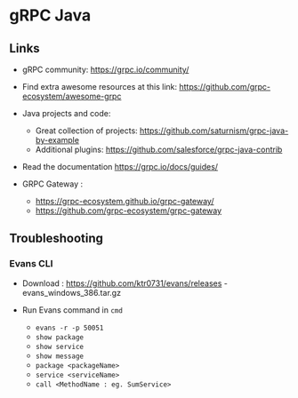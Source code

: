 # gRPC Java

## Links
- gRPC community: https://grpc.io/community/ 
- Find extra awesome resources at this link: https://github.com/grpc-ecosystem/awesome-grpc
- Java projects and code:
    - Great collection of projects: https://github.com/saturnism/grpc-java-by-example
    - Additional plugins: https://github.com/salesforce/grpc-java-contrib
- Read the documentation https://grpc.io/docs/guides/

- GRPC Gateway : 
    - https://grpc-ecosystem.github.io/grpc-gateway/
    - https://github.com/grpc-ecosystem/grpc-gateway

## Troubleshooting
### Evans CLI

- Download : https://github.com/ktr0731/evans/releases - evans_windows_386.tar.gz

- Run Evans command in `cmd`
    - `evans -r -p 50051`
    -  `show package`
    - `show service`
    - `show message`
    - `package <packageName>`
    - `service <serviceName>`
    - `call <MethodName : eg. SumService>`
    